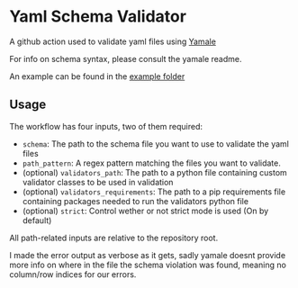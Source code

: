 # Yaml Schema Validator

A github action used to validate yaml files using [Yamale](https://github.com/23andMe/Yamale)

For info on schema syntax, please consult the yamale readme.

An example can be found in the [example folder](/example)

## Usage
The workflow has four inputs, two of them required:
- `schema`: The path to the schema file you want to use to validate the yaml files
- `path_pattern`: A regex pattern matching the files you want to validate.
- (optional) `validators_path`: The path to a python file containing custom validator classes to be used in validation
- (optional) `validators_requirements`: The path to a pip requirements file containing packages needed to run the validators python file
- (optional) `strict`: Control wether or not strict mode is used (On by default)

All path-related inputs are relative to the repository root.

I made the error output as verbose as it gets, sadly yamale doesnt provide more info on where in the file the schema violation was found, meaning no column/row indices for our errors.